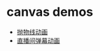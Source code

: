 # canvas demos

- [抛物线动画](https://github.com/huangtubiao/canvas/blob/master/parabola.html)
- [直播间弹幕动画](https://github.com/huangtubiao/canvas/blob/master/barrage.html)
